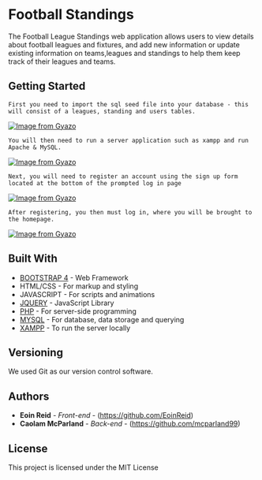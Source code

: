 # Football Standings

The Football League Standings web application allows users to view details about football leagues and fixtures, and add new information or update existing information on teams,leagues and standings to help them keep track of their leagues and teams.

## Getting Started

```
First you need to import the sql seed file into your database - this will consist of a leagues, standing and users tables.
```

[![Image from Gyazo](https://i.gyazo.com/c028362d97deffd57868fe8210a50388.gif)](https://gyazo.com/c028362d97deffd57868fe8210a50388)

```
You will then need to run a server application such as xampp and run Apache & MySQL.
```
[![Image from Gyazo](https://i.gyazo.com/d0d78805472b331f90edef433cdf4a96.gif)](https://gyazo.com/d0d78805472b331f90edef433cdf4a96)

```
Next, you will need to register an account using the sign up form located at the bottom of the prompted log in page
```
[![Image from Gyazo](https://i.gyazo.com/25a46ccb35e082fa4d943c13389877a9.gif)](https://gyazo.com/25a46ccb35e082fa4d943c13389877a9)

```
After registering, you then must log in, where you will be brought to the homepage.
```
[![Image from Gyazo](https://i.gyazo.com/d0e41689c996379298a8bb8e17de0fd9.gif)](https://gyazo.com/d0e41689c996379298a8bb8e17de0fd9)

## Built With

* [BOOTSTRAP 4](https://getbootstrap.com/) - Web Framework
* HTML/CSS - For markup and styling
* JAVASCRIPT - For scripts and animations
* [JQUERY](https://jquery.com/) - JavaScript Library
* [PHP](https://www.php.net/) - For server-side programming
* [MYSQL](https://www.mysql.com/) - For database, data storage and querying
* [XAMPP](https://www.apachefriends.org/index.html) - To run the server locally

## Versioning

We used Git as our version control software.

## Authors

* **Eoin Reid** - *Front-end* - (https://github.com/EoinReid)
* **Caolam McParland** - *Back-end* - (https://github.com/mcparland99)

## License

This project is licensed under the MIT License
